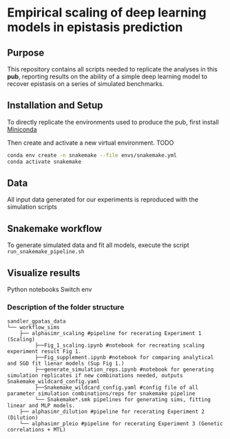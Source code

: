 # Empirical scaling of deep learning models in epistasis prediction

## Purpose
This repository contains all scripts needed to replicate the analyses in this **pub**, reporting results on the ability of a simple deep learning model to recover epistasis on a series of simulated benchmarks.


## Installation and Setup

To directly replicate the environments used to produce the pub, first install [Miniconda](https://docs.conda.io/projects/miniconda/en/latest/)

Then create and activate a new virtual environment. TODO

```bash
conda env create -n snakemake --file envs/snakemake.yml
conda activate snakemake
```

## Data

All input data generated for our experiments is reproduced with the simulation scripts

## Snakemake workflow

To generate simulated data and fit all models, execute the script ```run_snakemake_pipeline.sh```

## Visualize results

Python notebooks
Switch env

### Description of the folder structure

```
sandler_gpatas_data
└── workflow_sims
    ├── alphasimr_scaling #pipeline for recerating Experiment 1 (Scaling)
         ├──Fig_1_scaling.ipynb #notebook for recreating scaling experiment result Fig 1.
         ├──Fig_supplement.ipynb #notebook for comparing analytical and SGD fit lienar models (Sup Fig 1.)
         ├──generate_simulation_reps.ipynb #notebook for generating simulation replicates if new combinations needed, outputs Snakemake_wildcard_config.yaml
         ├──Snakemake_wildcard_config.yaml #config file of all parameter simulation combinations/reps for snakemake pipeline
         └── Snakemake*.smk pipelines for generating sims, fitting linear and MLP models.
    ├── alphasimr_dilution #pipeline for recerating Experiment 2 (Dilution)
    └── alphasimr_pleio #pipeline for recerating Experiment 3 (Genetic correlations + MTL)
 ```
